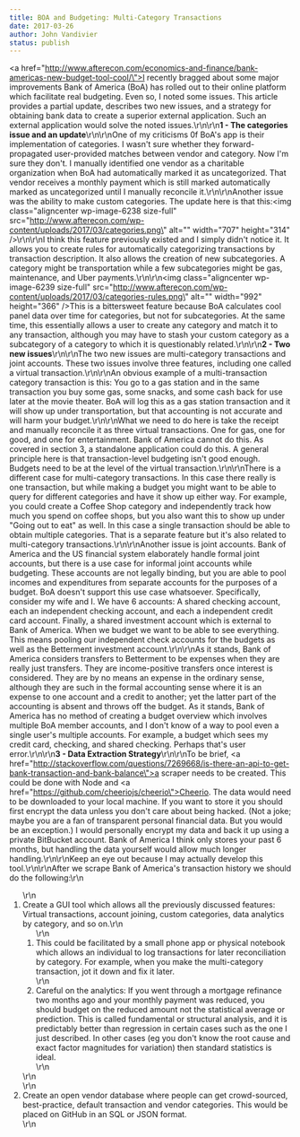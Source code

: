 ```yaml
---
title: BOA and Budgeting: Multi-Category Transactions
date: 2017-03-26
author: John Vandivier
status: publish
---
```


<a href=\"http://www.afterecon.com/economics-and-finance/bank-americas-new-budget-tool-cool/\">I recently bragged about</a> some major improvements Bank of America (BoA) has rolled out to their online platform which facilitate real budgeting. Even so, I noted some issues. This article provides a partial update, describes two new issues, and a strategy for obtaining bank data to create a superior external application. Such an external application would solve the noted issues.\r\n\r\n<strong>1 - The categories issue and an update</strong>\r\n\r\nOne of my criticisms 0f BoA's app is their implementation of categories. I wasn't sure whether they forward-propagated user-provided matches between vendor and category. Now I'm sure they don't. I manually identified one vendor as a charitable organization when BoA had automatically marked it as uncategorized. That vendor receives a monthly payment which is still marked automatically marked as uncategorized until I manually reconcile it.\r\n\r\nAnother issue was the ability to make custom categories. The update here is that this:<img class=\"aligncenter wp-image-6238 size-full\" src=\"http://www.afterecon.com/wp-content/uploads/2017/03/categories.png\" alt=\"\" width=\"707\" height=\"314\" />\r\n\r\nI think this feature previously existed and I simply didn't notice it. It allows you to create rules for automatically categorizing transactions by transaction description. It also allows the creation of new subcategories. A category might be transportation while a few subcategories might be gas, maintenance, and Uber payments.\r\n\r\n<img class=\"aligncenter wp-image-6239 size-full\" src=\"http://www.afterecon.com/wp-content/uploads/2017/03/categories-rules.png\" alt=\"\" width=\"992\" height=\"366\" />This is a bittersweet feature because BoA calculates cool panel data over time for categories, but not for subcategories. At the same time, this essentially allows a user to create any category and match it to any transaction, although you may have to stash your custom category as a subcategory of a category to which it is questionably related.\r\n\r\n<strong>2 - Two new issues</strong>\r\n\r\nThe two new issues are multi-category transactions and joint accounts. These two issues involve three features, including one called a virtual transaction.\r\n\r\nAn obvious example of a multi-transaction category transaction is this: You go to a gas station and in the same transaction you buy some gas, some snacks, and some cash back for use later at the movie theater. BoA will log this as a gas station transaction and it will show up under transportation, but that accounting is not accurate and will harm your budget.\r\n\r\nWhat we need to do here is take the receipt and manually reconcile it as three virtual transactions. One for gas, one for good, and one for entertainment. Bank of America cannot do this. As covered in section 3, a standalone application could do this. A general principle here is that transaction-level budgeting isn't good enough. Budgets need to be at the level of the virtual transaction.\r\n\r\nThere is a different case for multi-category transactions. In this case there really is one transaction, but while making a budget you might want to be able to query for different categories and have it show up either way. For example, you could create a Coffee Shop category and independently track how much you spend on coffee shops, but you also want this to show up under \"Going out to eat\" as well. In this case a single transaction should be able to obtain multiple categories. That is a separate feature but it's also related to multi-category transactions.\r\n\r\nAnother issue is joint accounts. Bank of America and the US financial system elaborately handle formal joint accounts, but there is a use case for informal joint accounts while budgeting. These accounts are not legally binding, but you are able to pool incomes and expenditures from separate accounts for the purposes of a budget. BoA doesn't support this use case whatsoever. Specifically, consider my wife and I. We have 6 accounts: A shared checking account, each an independent checking account, and each a independent credit card account. Finally, a shared investment account which is external to Bank of America. When we budget we want to be able to see everything. This means pooling our independent check accounts for the budgets as well as the Betterment investment account.\r\n\r\nAs it stands, Bank of America considers transfers to Betterment to be expenses when they are really just transfers. They are income-positive transfers once interest is considered. They are by no means an expense in the ordinary sense, although they are such in the formal accounting sense where it is an expense to one account and a credit to another; yet the latter part of the accounting is absent and throws off the budget. As it stands, Bank of America has no method of creating a budget overview which involves multiple BoA member accounts, and I don't know of a way to pool even a single user's multiple accounts. For example, a budget which sees my credit card, checking, and shared checking. Perhaps that's user error.\r\n\r\n<strong>3 - Data Extraction Strategy</strong>\r\n\r\nTo be brief, <a href=\"http://stackoverflow.com/questions/7269668/is-there-an-api-to-get-bank-transaction-and-bank-balance\">a scraper needs to be created</a>. This could be done with Node and <a href=\"https://github.com/cheeriojs/cheerio\">Cheerio</a>. The data would need to be downloaded to your local machine. If you want to store it you should first encrypt the data unless you don't care about being hacked. (Not a joke; maybe you are a fan of transparent personal financial data. But you would be an exception.) I would personally encrypt my data and back it up using a private BitBucket account. Bank of America I think only stores your past 6 months, but handling the data yourself would allow much longer handling.\r\n\r\nKeep an eye out because I may actually develop this tool.\r\n\r\nAfter we scrape Bank of America's transaction history we should do the following:\r\n<ol>\r\n 	<li>Create a GUI tool which allows all the previously discussed features: Virtual transactions, account joining, custom categories, data analytics by category, and so on.\r\n<ol>\r\n 	<li>This could be facilitated by a small phone app or physical notebook which allows an individual to log transactions for later reconciliation by category. For example, when you make the multi-category transaction, jot it down and fix it later.</li>\r\n 	<li>Careful on the analytics: If you went through a mortgage refinance two months ago and your monthly payment was reduced, you should budget on the reduced amount not the statistical average or prediction. This is called fundamental or structural analysis, and it is predictably better than regression in certain cases such as the one I just described. In other cases (eg you don't know the root cause and exact factor magnitudes for variation) then standard statistics is ideal.</li>\r\n</ol>\r\n</li>\r\n 	<li>Create an open vendor database where people can get crowd-sourced, best-practice, default transaction and vendor categories. This would be placed on GitHub in an SQL or JSON format.</li>\r\n</ol>